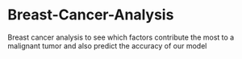 # Breast-Cancer-Analysis
Breast cancer analysis to see which factors contribute the most to a malignant tumor and also predict the accuracy of our model
